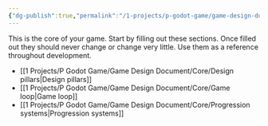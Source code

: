 ```yaml
---
{"dg-publish":true,"permalink":"/1-projects/p-godot-game/game-design-document/core/core/","pinned":true,"created":"2024-06-23T19:53:49.679+02:00","updated":"2024-04-15T08:30:12.037+02:00"}
---
```



This is the core of your game. Start by filling out these sections. Once filled out they should never change or change very little. Use them as a reference throughout development.


- [[1 Projects/P Godot Game/Game Design Document/Core/Design pillars\|Design pillars]]
- [[1 Projects/P Godot Game/Game Design Document/Core/Game loop\|Game loop]]
- [[1 Projects/P Godot Game/Game Design Document/Core/Progression systems\|Progression systems]]


